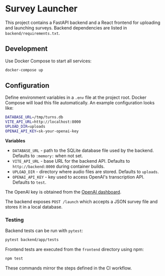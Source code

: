 # Survey Launcher

This project contains a FastAPI backend and a React frontend for uploading and launching surveys.
Backend dependencies are listed in `backend/requirements.txt`.


## Development

Use Docker Compose to start all services:

```bash
docker-compose up
```

## Configuration

Define environment variables in a `.env` file at the project root. Docker Compose will load this file automatically. An example configuration looks like:

```bash
DATABASE_URL=/tmp/turns.db
VITE_API_URL=http://localhost:8000
UPLOAD_DIR=uploads
OPENAI_API_KEY=sk-your-openai-key
```

**Variables**

- `DATABASE_URL` - path to the SQLite database file used by the backend. Defaults to `:memory:` when not set.
- `VITE_API_URL` - base URL for the backend API. Defaults to `http://backend:8000` during container builds.
- `UPLOAD_DIR` - directory where audio files are stored. Defaults to `uploads`.
- `OPENAI_API_KEY` - key used to access OpenAI's transcription API. Defaults to `test`.

The OpenAI key is obtained from the [OpenAI dashboard](https://platform.openai.com/account/api-keys).


The backend exposes `POST /launch` which accepts a JSON survey file and stores it in a local database.

### Testing

Backend tests can be run with `pytest`:

```bash
pytest backend/app/tests
```

Frontend tests are executed from the `frontend` directory using npm:

```bash
npm test
```

These commands mirror the steps defined in the CI workflow.